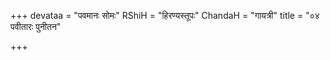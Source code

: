 +++
devataa = "पवमानः सोमः"
RShiH = "हिरण्यस्तूपः"
ChandaH = "गायत्री"
title = "०४ पवीतारः पुनीतन"

+++
